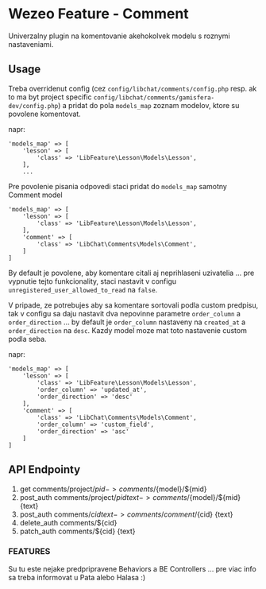 # Wezeo Feature - Comment
Univerzalny plugin na komentovanie akehokolvek modelu s roznymi nastaveniami.

## Usage
Treba overridenut config (cez `config/libchat/comments/config.php` resp. ak to ma byt project specific `config/libchat/comments/gamisfera-dev/config.php`) a pridat do pola `models_map` zoznam modelov, ktore su povolene komentovat.

napr:
```
'models_map' => [
    'lesson' => [
        'class' => 'LibFeature\Lesson\Models\Lesson',
    ],
    ...
```

Pre povolenie pisania odpovedi staci pridat do `models_map` samotny Comment model
```
'models_map' => [
    'lesson' => [
        'class' => 'LibFeature\Lesson\Models\Lesson',
    ],
    'comment' => [
        'class' => 'LibChat\Comments\Models\Comment',
    ]
]
```

By default je povolene, aby komentare citali aj neprihlaseni uzivatelia ... pre vypnutie tejto funkcionality, staci nastavit v configu `unregistered_user_allowed_to_read` na `false`.

V pripade, ze potrebujes aby sa komentare sortovali podla custom predpisu, tak v configu sa daju nastavit dva nepovinne parametre `order_column` a `order_direction` ... by default je `order_column` nastaveny na `created_at` a `order_direction` na `desc`. Kazdy model moze mat toto nastavenie custom podla seba.

napr:
```
'models_map' => [
    'lesson' => [
        'class' => 'LibFeature\Lesson\Models\Lesson',
        'order_column' => 'updated_at',
        'order_direction' => 'desc'
    ],
    'comment' => [
        'class' => 'LibChat\Comments\Models\Comment',
        'order_column' => 'custom_field',
        'order_direction' => 'asc'
    ]
]
```

## API Endpointy
1. get         comments/project/${pid}         -> comments/${model}/${mid}
2. post_auth   comments/project/${pid} {text}  -> comments/${model}/${mid} {text}
3. post_auth   comments/${cid} {text}          -> comments/comment/${cid} {text}
4. delete_auth comments/${cid}
5. patch_auth  comments/${cid} {text}

### FEATURES
Su tu este nejake predpripravene Behaviors a BE Controllers ... pre viac info sa treba informovat u Pata alebo Halasa :)